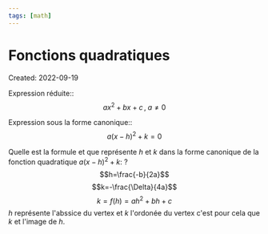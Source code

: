 ```yaml
---
tags: [math] 
---
```

# Fonctions quadratiques
Created: 2022-09-19

Expression réduite::$$ax^2+bx+c\,,\;a\neq0$$
<!--SR:!2023-07-21,196,292-->
<!--ID: 1664475094830-->

<!--SR:!2022-10-08,15,290-->

Expression sous la forme canonique::$$a(x-h)^2+k=0$$
<!--SR:!2023-07-17,193,292-->
<!--ID: 1664475094834-->

<!--SR:!2022-10-04,11,270-->

Quelle est la formule et que représente $h$ et $k$ dans la forme canonique de la fonction quadratique $a(x-h)^2+k$:
?
$$h=\frac{-b}{2a}$$
$$k=-\frac{\Delta}{4a}$$
$$k=f(h)=ah^2+bh+c$$
$h$ représente l'abssice du vertex et $k$ l'ordonée du vertex c'est pour cela que $k$ et l'image de $h$.
<!--SR:!2023-05-23,169,294-->
